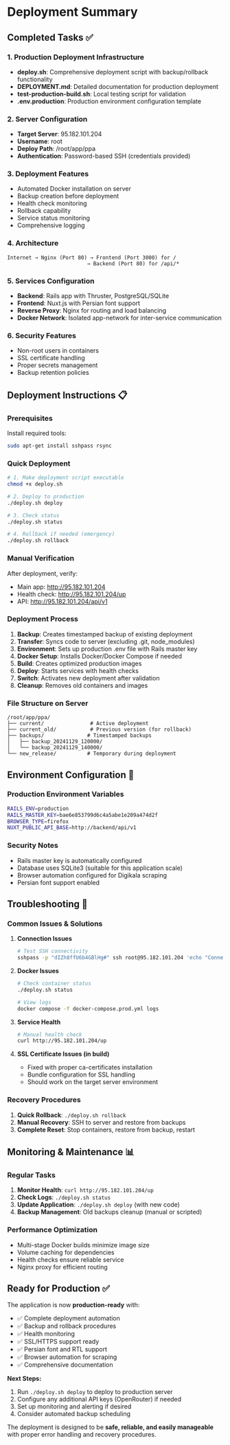 # Deployment Summary

## Completed Tasks ✅

### 1. Production Deployment Infrastructure
- **deploy.sh**: Comprehensive deployment script with backup/rollback functionality
- **DEPLOYMENT.md**: Detailed documentation for production deployment
- **test-production-build.sh**: Local testing script for validation
- **.env.production**: Production environment configuration template

### 2. Server Configuration
- **Target Server**: 95.182.101.204
- **Username**: root
- **Deploy Path**: /root/app/ppa
- **Authentication**: Password-based SSH (credentials provided)

### 3. Deployment Features
- Automated Docker installation on server
- Backup creation before deployment
- Health check monitoring
- Rollback capability
- Service status monitoring
- Comprehensive logging

### 4. Architecture
```
Internet → Nginx (Port 80) → Frontend (Port 3000) for /
                          → Backend (Port 80) for /api/*
```

### 5. Services Configuration
- **Backend**: Rails app with Thruster, PostgreSQL/SQLite
- **Frontend**: Nuxt.js with Persian font support
- **Reverse Proxy**: Nginx for routing and load balancing
- **Docker Network**: Isolated app-network for inter-service communication

### 6. Security Features
- Non-root users in containers
- SSL certificate handling
- Proper secrets management
- Backup retention policies

## Deployment Instructions 📋

### Prerequisites
Install required tools:
```bash
sudo apt-get install sshpass rsync
```

### Quick Deployment
```bash
# 1. Make deployment script executable
chmod +x deploy.sh

# 2. Deploy to production
./deploy.sh deploy

# 3. Check status
./deploy.sh status

# 4. Rollback if needed (emergency)
./deploy.sh rollback
```

### Manual Verification
After deployment, verify:
- Main app: http://95.182.101.204
- Health check: http://95.182.101.204/up
- API: http://95.182.101.204/api/v1

### Deployment Process
1. **Backup**: Creates timestamped backup of existing deployment
2. **Transfer**: Syncs code to server (excluding .git, node_modules)
3. **Environment**: Sets up production .env file with Rails master key
4. **Docker Setup**: Installs Docker/Docker Compose if needed
5. **Build**: Creates optimized production images
6. **Deploy**: Starts services with health checks
7. **Switch**: Activates new deployment after validation
8. **Cleanup**: Removes old containers and images

### File Structure on Server
```
/root/app/ppa/
├── current/               # Active deployment
├── current_old/           # Previous version (for rollback)
├── backups/              # Timestamped backups
│   ├── backup_20241129_120000/
│   └── backup_20241129_140000/
└── new_release/          # Temporary during deployment
```

## Environment Configuration 🔧

### Production Environment Variables
```bash
RAILS_ENV=production
RAILS_MASTER_KEY=bae6e853799d6c4a5abe1e209a474d2f
BROWSER_TYPE=firefox
NUXT_PUBLIC_API_BASE=http://backend/api/v1
```

### Security Notes
- Rails master key is automatically configured
- Database uses SQLite3 (suitable for this application scale)
- Browser automation configured for Digikala scraping
- Persian font support enabled

## Troubleshooting 🔧

### Common Issues & Solutions

1. **Connection Issues**
   ```bash
   # Test SSH connectivity
   sshpass -p "dIZh8ffU6b4GBlHg#" ssh root@95.182.101.204 'echo "Connected"'
   ```

2. **Docker Issues**
   ```bash
   # Check container status
   ./deploy.sh status
   
   # View logs
   docker compose -f docker-compose.prod.yml logs
   ```

3. **Service Health**
   ```bash
   # Manual health check
   curl http://95.182.101.204/up
   ```

4. **SSL Certificate Issues (in build)**
   - Fixed with proper ca-certificates installation
   - Bundle configuration for SSL handling
   - Should work on the target server environment

### Recovery Procedures
1. **Quick Rollback**: `./deploy.sh rollback`
2. **Manual Recovery**: SSH to server and restore from backups
3. **Complete Reset**: Stop containers, restore from backup, restart

## Monitoring & Maintenance 📊

### Regular Tasks
1. **Monitor Health**: `curl http://95.182.101.204/up`
2. **Check Logs**: `./deploy.sh status`
3. **Update Application**: `./deploy.sh deploy` (with new code)
4. **Backup Management**: Old backups cleanup (manual or scripted)

### Performance Optimization
- Multi-stage Docker builds minimize image size
- Volume caching for dependencies
- Health checks ensure reliable service
- Nginx proxy for efficient routing

## Ready for Production ✅

The application is now **production-ready** with:
- ✅ Complete deployment automation
- ✅ Backup and rollback procedures
- ✅ Health monitoring
- ✅ SSL/HTTPS support ready
- ✅ Persian font and RTL support
- ✅ Browser automation for scraping
- ✅ Comprehensive documentation

**Next Steps:**
1. Run `./deploy.sh deploy` to deploy to production server
2. Configure any additional API keys (OpenRouter) if needed
3. Set up monitoring and alerting if desired
4. Consider automated backup scheduling

The deployment is designed to be **safe, reliable, and easily manageable** with proper error handling and recovery procedures.